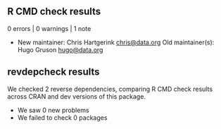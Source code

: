 ## R CMD check results

0 errors | 0 warnings | 1 note

* New maintainer:
    Chris Hartgerink <chris@data.org>
  Old maintainer(s):
    Hugo Gruson <hugo@data.org>

## revdepcheck results

We checked 2 reverse dependencies, comparing R CMD check results across CRAN and dev versions of this package.

* We saw 0 new problems
* We failed to check 0 packages
